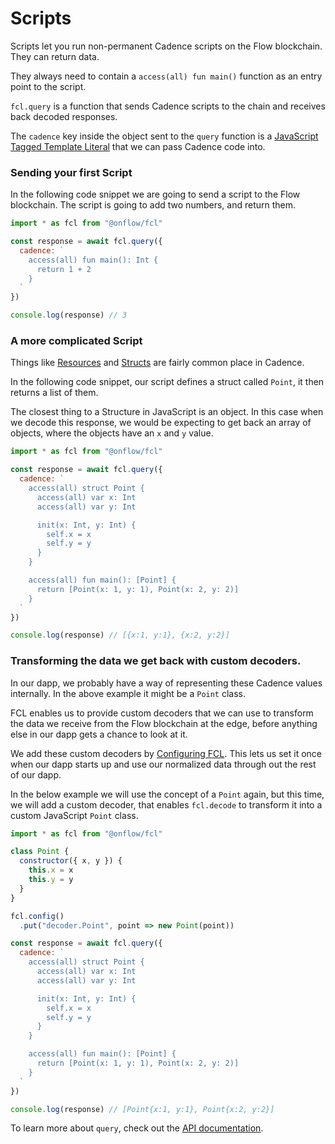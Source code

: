# Scripts

Scripts let you run non-permanent Cadence scripts on the Flow blockchain. They can return data.

They always need to contain a `access(all) fun main()` function as an entry point to the script.

`fcl.query` is a function that sends Cadence scripts to the chain and receives back decoded responses.

The `cadence` key inside the object sent to the `query` function is a [JavaScript Tagged Template Literal](https://styled-components.com/docs/advanced#tagged-template-literals) that we can pass Cadence code into.

### Sending your first Script

In the following code snippet we are going to send a script to the Flow blockchain.
The script is going to add two numbers, and return them.

```javascript
import * as fcl from "@onflow/fcl"

const response = await fcl.query({
  cadence: `
    access(all) fun main(): Int {
      return 1 + 2
    }
  `
})

console.log(response) // 3
```

### A more complicated Script

Things like [Resources](https://cadence-lang.org/docs/language/resources) and [Structs](https://cadence-lang.org/docs/language/composite-types#structures) are fairly common place in Cadence.

In the following code snippet, our script defines a struct called `Point`, it then returns a list of them.

The closest thing to a Structure in JavaScript is an object. In this case when we decode this response, we would be expecting to get back an array of objects, where the objects have an `x` and `y` value.

```javascript
import * as fcl from "@onflow/fcl"

const response = await fcl.query({
  cadence: `
    access(all) struct Point {
      access(all) var x: Int
      access(all) var y: Int

      init(x: Int, y: Int) {
        self.x = x
        self.y = y
      }
    }

    access(all) fun main(): [Point] {
      return [Point(x: 1, y: 1), Point(x: 2, y: 2)]
    }
  `
})

console.log(response) // [{x:1, y:1}, {x:2, y:2}]
```

### Transforming the data we get back with custom decoders.

In our dapp, we probably have a way of representing these Cadence values internally. In the above example it might be a `Point` class.

FCL enables us to provide custom decoders that we can use to transform the data we receive from the Flow blockchain at the edge, before anything else in our dapp gets a chance to look at it.

We add these custom decoders by [Configuring FCL](./configure-fcl.md).
This lets us set it once when our dapp starts up and use our normalized data through out the rest of our dapp.

In the below example we will use the concept of a `Point` again, but this time, we will add a custom decoder, that enables `fcl.decode` to transform it into a custom JavaScript `Point` class.

```javascript
import * as fcl from "@onflow/fcl"

class Point {
  constructor({ x, y }) {
    this.x = x
    this.y = y
  }
}

fcl.config()
  .put("decoder.Point", point => new Point(point))

const response = await fcl.query({
  cadence: `
    access(all) struct Point {
      access(all) var x: Int
      access(all) var y: Int

      init(x: Int, y: Int) {
        self.x = x
        self.y = y
      }
    }

    access(all) fun main(): [Point] {
      return [Point(x: 1, y: 1), Point(x: 2, y: 2)]
    }
  `
})

console.log(response) // [Point{x:1, y:1}, Point{x:2, y:2}]
```

To learn more about `query`, check out the [API documentation](./api.md#query).
